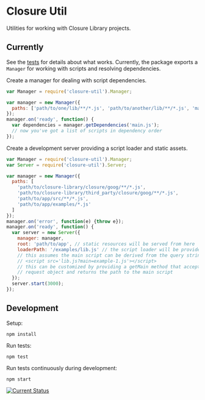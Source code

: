 # Closure Util

Utilities for working with Closure Library projects.

## Currently

See the [tests](test/spec) for details about what works.  Currently, the package exports a `Manager` for working with scripts and resolving dependencies.

Create a manager for dealing with script dependencies.

```js
var Manager = require('closure-util').Manager;

var manager = new Manager({
  paths: ['path/to/one/lib/**/*.js', 'path/to/another/lib/**/*.js', 'main.js'],
});
manager.on('ready', function() {
  var dependencies = manager.getDependencies('main.js');
  // now you've got a list of scripts in dependency order
});
```

Create a development server providing a script loader and static assets.

```js
var Manager = require('closure-util').Manager;
var Server = require('closure-util').Server;

var manager = new Manager({
  paths: [
    'path/to/closure-library/closure/goog/**/*.js',
    'path/to/closure-library/third_party/closure/goog/**/*.js',
    'path/to/app/src/**/*.js',
    'path/to/app/examples/*.js'
  ]
});
manager.on('error', function(e) {throw e});
manager.on('ready', function() {
  var server = new Server({
    manager: manager,
    root: 'path/to/app', // static resources will be served from here
    loaderPath: '/examples/lib.js' // the script loader will be provided here
    // this assumes the main script can be derived from the query string like:
    // <script src='lib.js?main=example-1.js'></script>
    // this can be customized by providing a getMain method that accepts a
    // request object and returns the path to the main script
  });
  server.start(3000);
});
```

## Development

Setup:

    npm install

Run tests:

    npm test

Run tests continuously during development:

    npm start

[![Current Status](https://secure.travis-ci.org/tschaub/closure-util.png?branch=master)](https://travis-ci.org/tschaub/closure-util)
